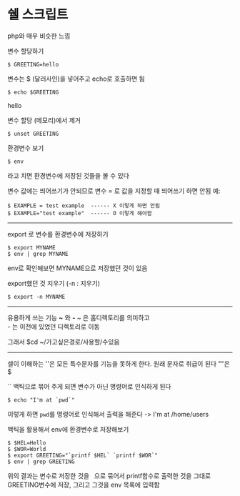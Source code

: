 # 쉘 스크립트
php와 매우 비슷한 느낌

변수 할당하기 
```shell
$ GREETING=hello
```
변수는 $ (달러사인)을 넣어주고 echo로 호출하면 됨
```shell
$ echo $GREETING
```
hello

변수 할당 (메모리)에서 제거 
```shell
$ unset GREETING
```

환경변수 보기
```shell
$ env
```
라고 치면 환경변수에 저장된 것들을 볼 수 있다

변수 값에는 띄어쓰기가 안되므로  변수 = 로 값을 지정할 때 띄어쓰기 하면 안됨
예:
```shell
$ EXAMPLE = test example  ------ X 이렇게 하면 안됨
$ EXAMPLE="test example"  ------ O 이렇게 해야함
```
___

export 로 변수를 환경변수에 저장하기
```shell
$ export MYNAME
$ env | grep MYNAME
```
env로 확인해보면 MYNAME으로 저장했던 것이 있음

export했던 것 지우기  (-n : 지우기)
```shell
$ export -n MYNAME
```


___
유용하게 쓰는 기능 **~** 와 **-**
~ 은 홈디렉토리를 의미하고  
\- 는 이전에 있었던 디렉토리로 이동

그래서
$cd ~/가고싶은경로/사용할/수있음


___
셀이 이해하는 ''은 모든 특수문자를 기능을 못하게 한다. 원래 문자로 취급이 된다
""은 $ 

`` 백틱으로 묶어 주게 되면 변수가 아닌 명령어로 인식하게 된다

```shell
$ echo "I'm at `pwd`"
```
이렇게 하면 `pwd`를 명령어로 인식해서 출력을 해준다
-> I'm at /home/users


백틱을 활용해서 env에 환경변수로 저장해보기
```shell
$ $HEL=Hello
$ $WOR=World
$ export GREETING="`printf $HEL` `printf $WOR`"
$ env | grep GREETING
```
위의 결과는 변수로 저장한 것을 ` `으로 묶어서 printf함수로 출력한 것을 그대로 GREETING변수에 저장, 그리고 그것을 env 목록에 입력함
